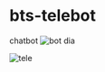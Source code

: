 # bts-telebot
chatbot
![bot dia](https://user-images.githubusercontent.com/107154559/213836058-391a8b82-7f09-49ab-ac94-3dc79bf4cc4c.PNG)

![tele](https://user-images.githubusercontent.com/107154559/214676923-293ff600-65fa-43cc-9f3d-8aab81603c31.PNG)
